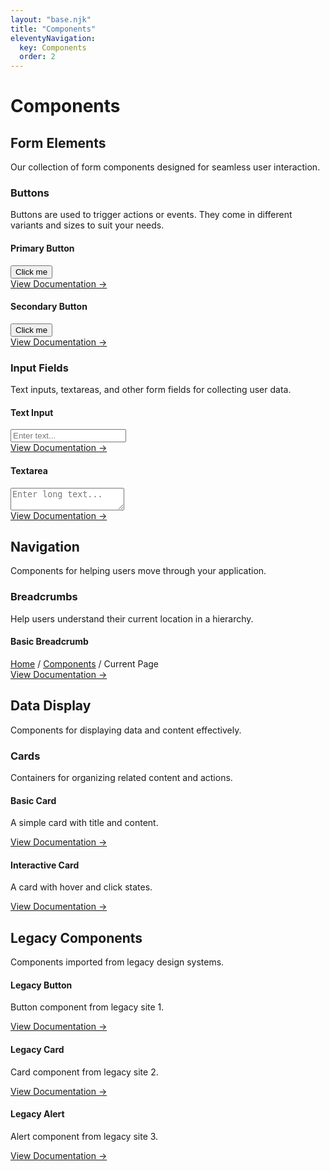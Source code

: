 ```yaml
---
layout: "base.njk"
title: "Components"
eleventyNavigation:
  key: Components
  order: 2
---
```


# Components

## Form Elements

Our collection of form components designed for seamless user interaction.

### Buttons

Buttons are used to trigger actions or events. They come in different variants and sizes to suit your needs.

<div class="grid grid-cols-1 md:grid-cols-2 gap-8 my-8">
  <div class="bg-white p-6 rounded-fds shadow-sm">
    <h4 class="font-semibold mb-4">Primary Button</h4>
    <button class="bg-primary hover:bg-primary-dark text-white px-4 py-2 rounded-fds">Click me</button>
    <div class="mt-4">
      <a href="/components/buttons" class="text-primary hover:underline">View Documentation →</a>
    </div>
  </div>
  <div class="bg-white p-6 rounded-fds shadow-sm">
    <h4 class="font-semibold mb-4">Secondary Button</h4>
    <button class="border border-primary text-primary hover:bg-primary hover:text-white px-4 py-2 rounded-fds">Click me</button>
    <div class="mt-4">
      <a href="/components/buttons#secondary" class="text-primary hover:underline">View Documentation →</a>
    </div>
  </div>
</div>

### Input Fields

Text inputs, textareas, and other form fields for collecting user data.

<div class="grid grid-cols-1 md:grid-cols-2 gap-8 my-8">
  <div class="bg-white p-6 rounded-fds shadow-sm">
    <h4 class="font-semibold mb-4">Text Input</h4>
    <input type="text" placeholder="Enter text..." class="w-full px-4 py-2 border border-neutral-dark/20 rounded-fds focus:border-primary focus:ring-1 focus:ring-primary">
    <div class="mt-4">
      <a href="/components/inputs" class="text-primary hover:underline">View Documentation →</a>
    </div>
  </div>
  <div class="bg-white p-6 rounded-fds shadow-sm">
    <h4 class="font-semibold mb-4">Textarea</h4>
    <textarea placeholder="Enter long text..." class="w-full px-4 py-2 border border-neutral-dark/20 rounded-fds focus:border-primary focus:ring-1 focus:ring-primary"></textarea>
    <div class="mt-4">
      <a href="/components/inputs#textarea" class="text-primary hover:underline">View Documentation →</a>
    </div>
  </div>
</div>

## Navigation

Components for helping users move through your application.

### Breadcrumbs

Help users understand their current location in a hierarchy.

<div class="bg-white p-6 rounded-fds shadow-sm my-8">
  <h4 class="font-semibold mb-4">Basic Breadcrumb</h4>
  <nav class="flex space-x-2">
    <a href="#" class="text-primary hover:underline">Home</a>
    <span class="text-neutral-dark">/</span>
    <a href="#" class="text-primary hover:underline">Components</a>
    <span class="text-neutral-dark">/</span>
    <span class="text-neutral-dark">Current Page</span>
  </nav>
  <div class="mt-4">
    <a href="/components/navigation#breadcrumbs" class="text-primary hover:underline">View Documentation →</a>
  </div>
</div>

## Data Display

Components for displaying data and content effectively.

### Cards

Containers for organizing related content and actions.

<div class="grid grid-cols-1 md:grid-cols-2 gap-8 my-8">
  <div class="bg-white p-6 rounded-fds shadow-sm">
    <h4 class="font-semibold mb-2">Basic Card</h4>
    <p class="text-neutral-dark mb-4">A simple card with title and content.</p>
    <a href="/components/cards" class="text-primary hover:underline">View Documentation →</a>
  </div>
  <div class="bg-white p-6 rounded-fds shadow-sm">
    <h4 class="font-semibold mb-2">Interactive Card</h4>
    <p class="text-neutral-dark mb-4">A card with hover and click states.</p>
    <a href="/components/cards#interactive" class="text-primary hover:underline">View Documentation →</a>
  </div>
</div>

## Legacy Components

Components imported from legacy design systems.

<div class="grid grid-cols-1 md:grid-cols-3 gap-8 my-8">
  <div class="bg-white p-6 rounded-fds shadow-sm hover:shadow-md transition-shadow">
    <h4 class="font-semibold mb-2">Legacy Button</h4>
    <p class="text-neutral-dark mb-4">Button component from legacy site 1.</p>
    <div class="mt-auto">
      <a href="/legacy-imports/site1/button/" class="text-primary hover:underline">View Documentation →</a>
    </div>
  </div>
  <div class="bg-white p-6 rounded-fds shadow-sm hover:shadow-md transition-shadow">
    <h4 class="font-semibold mb-2">Legacy Card</h4>
    <p class="text-neutral-dark mb-4">Card component from legacy site 2.</p>
    <div class="mt-auto">
      <a href="/legacy-imports/site2/card/" class="text-primary hover:underline">View Documentation →</a>
    </div>
  </div>
  <div class="bg-white p-6 rounded-fds shadow-sm hover:shadow-md transition-shadow">
    <h4 class="font-semibold mb-2">Legacy Alert</h4>
    <p class="text-neutral-dark mb-4">Alert component from legacy site 3.</p>
    <div class="mt-auto">
      <a href="/legacy-imports/site3/alert/" class="text-primary hover:underline">View Documentation →</a>
    </div>
  </div>
</div>